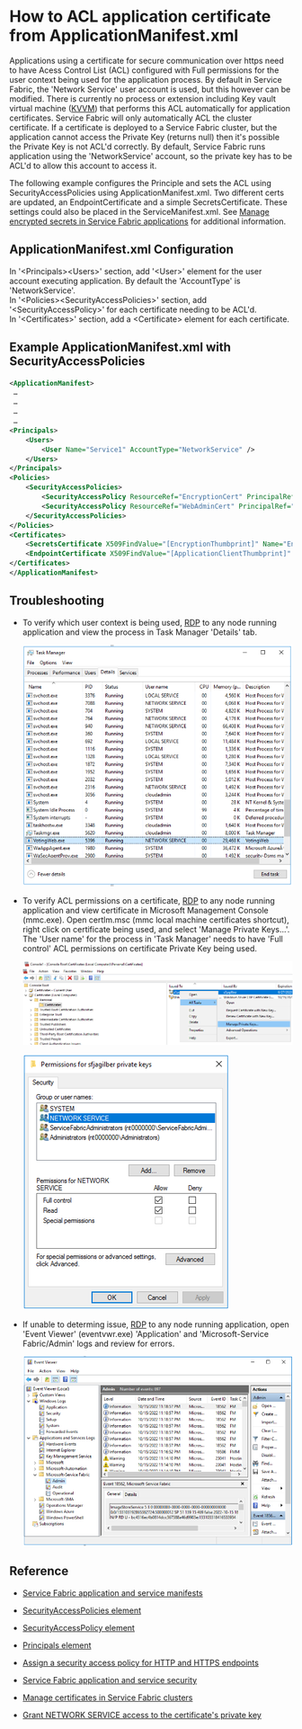 # How to ACL application certificate from ApplicationManifest.xml

Applications using a certificate for secure communication over https need to have Acess Control List (ACL) configured with Full permissions for the user context being used for the application process. By default in Service Fabric, the 'Network Service' user account is used, but this however can be modified.
There is currently no process or extension including Key vault virtual machine ([KVVM](https://learn.microsoft.com/azure/virtual-machines/extensionskey-vault-windows)) that performs this ACL automatically for application certificates. Service Fabric will only automatically ACL the cluster certificate. If a certificate is deployed to a Service Fabric cluster, but the application cannot access the Private Key (returns null) then it's possible the Private Key is not ACL'd correctly. By default, Service Fabric runs application using the 'NetworkService' account, so the private key has to be ACL'd to allow this account to access it.

The following example configures the Principle and sets the ACL using SecurityAccessPolicies using ApplicationManifest.xml. Two different certs are updated, an EndpointCertificate and a simple SecretsCertificate. These settings could also be placed in the ServiceManifest.xml. See [Manage encrypted secrets in Service Fabric applications](https://docs.microsoft.com/azure/service-fabric/service-fabric-application-secret-management) for additional information.

## ApplicationManifest.xml Configuration

In '&lt;Principals&gt;&lt;Users&gt;' section, add '&lt;User&gt;' element for the user account executing application. By default the 'AccountType' is 'NetworkService'.  
In '&lt;Policies&gt;&lt;SecurityAccessPolicies&gt;' section, add '&lt;SecurityAccessPolicy&gt;' for each certificate needing to be ACL'd.  
In '&lt;Certificates&gt;' section, add a &lt;Certificate&gt; element for each certificate.

## Example ApplicationManifest.xml with SecurityAccessPolicies

```xml
<ApplicationManifest>
 …
 …
 …
 …
<Principals>
	<Users>
		<User Name="Service1" AccountType="NetworkService" />
	</Users>
</Principals>
<Policies>
	<SecurityAccessPolicies>
		<SecurityAccessPolicy ResourceRef="EncryptionCert" PrincipalRef="Service1" ResourceType="Certificate" />
		<SecurityAccessPolicy ResourceRef="WebAdminCert" PrincipalRef="Service1" ResourceType="Certificate" />
	</SecurityAccessPolicies>
</Policies>
<Certificates>
	<SecretsCertificate X509FindValue="[EncryptionThumbprint]" Name="EncryptionCert" />
	<EndpointCertificate X509FindValue="[ApplicationClientThumbprint]" Name="WebAdminCert" />
</Certificates>
</ApplicationManifest>
```

## Troubleshooting

- To verify which user context is being used, [RDP](https://docs.microsoft.com/azure/service-fabric/service-fabric-cluster-remote-connect-to-azure-cluster-node) to any node running application and view the process in Task Manager 'Details' tab.

  ![](../media/task-manager-user-context.png)

- To verify ACL permissions on a certificate, [RDP](https://docs.microsoft.com/azure/service-fabric/service-fabric-cluster-remote-connect-to-azure-cluster-node) to any node running application and view certificate in Microsoft Management Console (mmc.exe). Open certlm.msc (mmc local machine certificates shortcut), right click on certificate being used, and select 'Manage Private Keys...'. The 'User name' for the process in 'Task Manager' needs to have 'Full control' ACL permissions on certificate Private Key being used.

  ![](../media/certlm-manage-private-keys.png)

  ![](../media/certlm-certificate-acl.png)

- If unable to determing issue, [RDP](https://docs.microsoft.com/azure/service-fabric/service-fabric-cluster-remote-connect-to-azure-cluster-node) to any node running application, open 'Event Viewer' (eventvwr.exe) 'Application' and 'Microsoft-Service Fabric/Admin' logs and review for errors.

  ![](../media/eventvwr-microsoft-service-fabric.png)

## Reference

- [Service Fabric application and service manifests](https://learn.microsoft.com/azure/service-fabric/service-fabric-application-and-service-manifests)
- [SecurityAccessPolicies element](https://learn.microsoft.com/azure/service-fabric/service-fabric-service-model-schema-elements#securityaccesspolicies-element)
- [SecurityAccessPolicy element](https://learn.microsoft.com/azure/service-fabric/service-fabric-service-model-schema-elements#securityaccesspolicy-element)
- [Principals element](https://learn.microsoft.com/azure/service-fabric/service-fabric-service-model-schema-elements#principals-element)

- [Assign a security access policy for HTTP and HTTPS endpoints](https://learn.microsoft.com/azure/service-fabric/service-fabric-assign-policy-to-endpoint)
- [Service Fabric application and service security](https://learn.microsoft.com/azure/service-fabric/service-fabric-application-and-service-security)
- [Manage certificates in Service Fabric clusters](https://learn.microsoft.com/azure/service-fabric/cluster-security-certificate-management)
- [Grant NETWORK SERVICE access to the certificate's private key](https://learn.microsoft.com/azure/service-fabric/service-fabric-tutorial-dotnet-app-enable-https-endpoint#grant-network-service-access-to-the-certificates-private-key)
